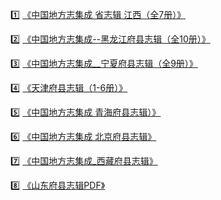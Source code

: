 :one: [《中国地方志集成 省志辑 江西（全7册）》](https://pan.baidu.com/s/1fylWB61OKiq5ps9s0EhOxg?pwd=8xuc)

:two: [《中国地方志集成--黑龙江府县志辑（全10册）》](https://pan.baidu.com/s/1c1XXQE90Qg6zhwWv_yvOCw?pwd=kfus)

:three: [《中国地方志集成__宁夏府县志辑（全9册）》](https://pan.baidu.com/s/136tLyJOtedUiyZXSdAyR3A?pwd=d35t)

:four: [《天津府县志辑（1-6册）》](https://pan.baidu.com/s/1L_sn9SOTyXssnRDZFyf1dw?pwd=31vg)

:five: [《中国地方志集成  青海府县志辑）》](https://pan.baidu.com/s/1OAz5WgRtIpntFiX2lB1vUA?pwd=5ebd)

:six: [《中国地方志集成 北京府县志辑》](https://pan.baidu.com/s/19xPyp0kPcSgyIiZrc4-Jdw?pwd=y54c)

7️⃣ [《中国地方志集成_西藏府县志辑》](https://pan.baidu.com/s/1jKBAPFtdyzo4IP6AO7sNCA?pwd=uory)

8️⃣ [《山东府县志辑PDF》](https://pan.baidu.com/s/12iCj46Rb7IUurx5qctvELA?pwd=rs6m)
